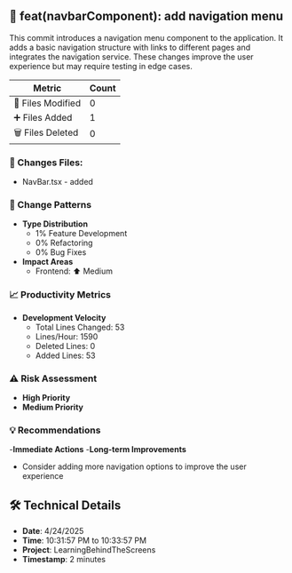 
## 📝 feat(navbarComponent): add navigation menu

This commit introduces a navigation menu component to the application. It adds a basic navigation structure with links to different pages and integrates the navigation service. These changes improve the user experience but may require testing in edge cases.

| Metric | Count |
|--------|--------|
| 📝 Files Modified | 0 |
| ➕ Files Added | 1 |
| 🗑️ Files Deleted | 0 |

### 📄 Changes Files:
  - NavBar.tsx - added

### 🔄 Change Patterns
- **Type Distribution**
  - 1% Feature Development
  - 0% Refactoring
  - 0% Bug Fixes
- **Impact Areas**
  - Frontend: ⬆️ Medium

### 📈 Productivity Metrics
- **Development Velocity**
  - Total Lines Changed: 53
  - Lines/Hour: 1590
  - Deleted Lines: 0
  - Added Lines: 53

### ⚠️ Risk Assessment
- **High Priority**
- **Medium Priority**

### 💡 Recommendations
  -**Immediate Actions**
  -**Long-term Improvements**
   - Consider adding more navigation options to improve the user experience

## 🛠️ Technical Details
- **Date**: 4/24/2025
- **Time**: 10:31:57 PM to 10:33:57 PM
- **Project**: LearningBehindTheScreens
- **Timestamp**: 2 minutes

